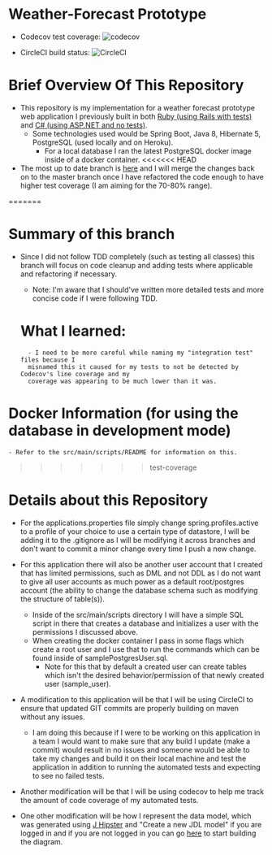 # Weather-Forecast Prototype
- Codecov test coverage:
![codecov](https://codecov.io/gh/ttran9/tt-forecast-spring/branch/test-coverage/graph/badge.svg)
    
- CircleCI build status:
![CircleCI](https://circleci.com/gh/ttran9/tt-forecast-spring.svg?style=svg)

# Brief Overview Of This Repository

- This repository is my implementation for a weather forecast prototype web application I previously
built in both [Ruby (using Rails with tests)](https://github.com/ttran9/rails-weather-forecast) and 
[C# (using ASP.NET and no tests)](https://github.com/ttran9/weather-forecast-aspnet).
    - Some technologies used would be Spring Boot, Java 8, Hibernate 5, PostgreSQL (used locally and 
    on Heroku).
        - For a local database I ran the latest PostgreSQL docker image inside of a docker container.
<<<<<<< HEAD
- The most up to date branch is [here](https://github.com/ttran9/tt-forecast-spring/tree/test-coverage) and I will merge the changes back on to the master branch once I have refactored the code enough to have higher test coverage (I am aiming for the 70-80% range).         
        
=======

# Summary of this branch

- Since I did not follow TDD completely (such as testing all classes) this branch will focus on 
code cleanup and adding tests where applicable and refactoring if necessary.
    - Note: I'm aware that I should've written more detailed tests and more concise code if I 
    were following TDD.
    
    # What I learned:
        - I need to be more careful while naming my "integration test" files because I 
        misnamed this it caused for my tests to not be detected by Codecov's line coverage and my 
        coverage was appearing to be much lower than it was.

# Docker Information (for using the database in development mode)

    - Refer to the src/main/scripts/README for information on this.

>>>>>>> test-coverage
# Details about this Repository

- For the applications.properties file simply change spring.profiles.active to a profile of your 
choice to use a certain type of datastore, I will be adding it to the .gitignore as I will be 
modifying it across branches and don't want to commit a minor change every time I push a new change.

- For this application there will also be another user account that I created that has limited 
permissions, such as DML and not DDL as I do not want to give all user accounts as much power as 
a default root/postgres account (the ability to change the database schema such as modifying the 
structure of table(s)).
    - Inside of the src/main/scripts directory I will have a simple SQL script in there that creates
    a database and initializes a user with the permissions I discussed above.
    - When creating the docker container I pass in some flags which create a root user and I use 
    that to run the commands which can be found inside of samplePostgresUser.sql.
        - Note for this that by default a created user can create tables which isn't the desired 
        behavior/permission of that newly created user (sample_user).

- A modification to this application will be that I will be using CircleCI to ensure that updated 
GIT commits are properly building on maven without any issues.
    - I am doing this because if I were to be working on this application in a team I would want to 
    make sure that any build I update (make a commit) would result in no issues and someone would
    be able to take my changes and build it on their local machine and test the application in 
    addition to running the automated tests and expecting to see no failed tests.
    
- Another modification will be that I will be using codecov to help me track the amount of code 
coverage of my automated tests.

- One other modification will be how I represent the data model, which was generated using
[J Hipster](https://start.jhipster.tech/#/design-entities) and "Create a new JDL model" if you are 
logged in and if you are not logged in you can go [here](https://start.jhipster.tech/jdl-studio/)
to start building the diagram.
